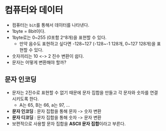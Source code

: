 # 컴퓨터와 데이터

- 컴퓨터는 `bit`를 통해서 데이터를 나타낸다.
- 1byte = 8bit이다.
- 1byte로는 0~255 (0포함 2^8개)을 표현할 수 있다.
  - 만약 음수도 표현하고 싶다면 -128~127 (-128~-1 128개, 0~127 128개)을 표현할 수 있다.
- 숫자끼리는 10 <-> 2 진수 변환이 쉽다.
- 문자는 어떻게 변환해야 할까?

## 문자 인코딩

- 문자는 2진수로 표현할 수 없기 때문에 문자 집합을 만들고 각 문자와 숫자를 연결시키도록 한다.
  - A는 65, B는 66, a는 97, ...
- **문자 인코딩** : 문자 집합을 통해 문자 -> 숫자 변환
- **문자 디코딩** : 문자 집합을 통해 숫자 -> 문자 변환
- 보편적으로 사용할 문자 집합을 **ASCII 문자 집합**이라고 부른다.
